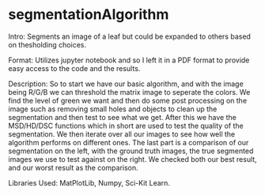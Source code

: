 # segmentationAlgorithm
Intro: Segments an image of a leaf but could be expanded to others based on thesholding choices.

Format: Utilizes jupyter notebook and so I left it in a PDF format to provide easy access to the code and the results.

Description: So to start we have our basic algorithm, and with the image being R/G/B we can threshold the matrix image to seperate the colors. We find the level of green we want and then do some post processing on the image such as removing small holes and objects to clean up the segmentation and then test to see what we get. After this we have the MSD/HD/DSC functions which in short are used to test the quality of the segmentation. We then iterate over all our images to see how well the algorithm performs on different ones. The last part is a comparison of our segmentation on the left, with the ground truth images, the true segmented images we use to test against on the right. We checked both our best result, and our worst result as the comparison.


Libraries Used: MatPlotLib, Numpy, Sci-Kit Learn.
